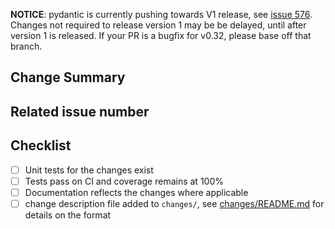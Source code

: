<!-- Thank you for your contribution! -->
<!-- Unless your change is trivial, please create an issue to discuss the change before creating a PR -->
<!-- See https://pydantic-docs.helpmanual.io/#contributing-to-pydantic for help on Contributing -->
<!-- Don't worry about making lots of commits on a pull request, they'll be squashed on merge anyway -->

**NOTICE**: pydantic is currently pushing towards V1 release, 
see [issue 576](https://github.com/samuelcolvin/pydantic/issues/576). Changes not required to release version 1
may be be delayed, until after version 1 is released. If your PR is a bugfix for v0.32, please base off that branch.

## Change Summary

<!-- Please give a short summary of the changes. -->

## Related issue number

<!-- Are there any issues opened that will be resolved by merging this change? -->

## Checklist

* [ ] Unit tests for the changes exist
* [ ] Tests pass on CI and coverage remains at 100%
* [ ] Documentation reflects the changes where applicable
* [ ] change description file added to `changes/`, 
  see [changes/README.md](https://github.com/samuelcolvin/pydantic/blob/master/changes/README.md) for details
  on the format
